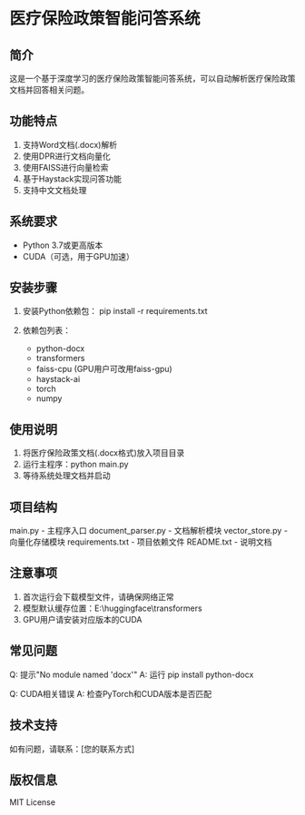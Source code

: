 医疗保险政策智能问答系统
=======================

简介
---
这是一个基于深度学习的医疗保险政策智能问答系统，可以自动解析医疗保险政策文档并回答相关问题。

功能特点
-------
1. 支持Word文档(.docx)解析
2. 使用DPR进行文档向量化
3. 使用FAISS进行向量检索
4. 基于Haystack实现问答功能
5. 支持中文文档处理

系统要求
-------
- Python 3.7或更高版本
- CUDA（可选，用于GPU加速）

安装步骤
-------
1. 安装Python依赖包：
   pip install -r requirements.txt

2. 依赖包列表：
   - python-docx
   - transformers
   - faiss-cpu (GPU用户可改用faiss-gpu)
   - haystack-ai
   - torch
   - numpy

使用说明
-------
1. 将医疗保险政策文档(.docx格式)放入项目目录
2. 运行主程序：python main.py
3. 等待系统处理文档并启动

项目结构
-------
main.py             - 主程序入口
document_parser.py  - 文档解析模块
vector_store.py     - 向量化存储模块
requirements.txt    - 项目依赖文件
README.txt          - 说明文档

注意事项
-------
1. 首次运行会下载模型文件，请确保网络正常
2. 模型默认缓存位置：E:\huggingface\transformers
3. GPU用户请安装对应版本的CUDA

常见问题
-------
Q: 提示"No module named 'docx'"
A: 运行 pip install python-docx

Q: CUDA相关错误
A: 检查PyTorch和CUDA版本是否匹配

技术支持
-------
如有问题，请联系：[您的联系方式]

版权信息
-------
MIT License